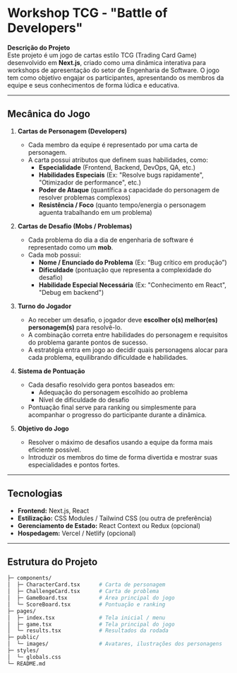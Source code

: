 # Workshop TCG - "Battle of Developers"

**Descrição do Projeto**  
Este projeto é um jogo de cartas estilo TCG (Trading Card Game) desenvolvido em **Next.js**, criado como uma dinâmica interativa para workshops de apresentação do setor de Engenharia de Software. O jogo tem como objetivo engajar os participantes, apresentando os membros da equipe e seus conhecimentos de forma lúdica e educativa.  

---

## Mecânica do Jogo

1. **Cartas de Personagem (Developers)**  
   - Cada membro da equipe é representado por uma carta de personagem.  
   - A carta possui atributos que definem suas habilidades, como:
     - **Especialidade** (Frontend, Backend, DevOps, QA, etc.)  
     - **Habilidades Especiais** (Ex: "Resolve bugs rapidamente", "Otimizador de performance", etc.)  
     - **Poder de Ataque** (quantifica a capacidade do personagem de resolver problemas complexos)  
     - **Resistência / Foco** (quanto tempo/energia o personagem aguenta trabalhando em um problema)  

2. **Cartas de Desafio (Mobs / Problemas)**  
   - Cada problema do dia a dia de engenharia de software é representado como um **mob**.  
   - Cada mob possui:
     - **Nome / Enunciado do Problema** (Ex: “Bug crítico em produção”)  
     - **Dificuldade** (pontuação que representa a complexidade do desafio)  
     - **Habilidade Especial Necessária** (Ex: "Conhecimento em React", "Debug em backend")  

3. **Turno do Jogador**  
   - Ao receber um desafio, o jogador deve **escolher o(s) melhor(es) personagem(s)** para resolvê-lo.  
   - A combinação correta entre habilidades do personagem e requisitos do problema garante pontos de sucesso.  
   - A estratégia entra em jogo ao decidir quais personagens alocar para cada problema, equilibrando dificuldade e habilidades.

4. **Sistema de Pontuação**  
   - Cada desafio resolvido gera pontos baseados em:
     - Adequação do personagem escolhido ao problema  
     - Nível de dificuldade do desafio  
   - Pontuação final serve para ranking ou simplesmente para acompanhar o progresso do participante durante a dinâmica.

5. **Objetivo do Jogo**  
   - Resolver o máximo de desafios usando a equipe da forma mais eficiente possível.  
   - Introduzir os membros do time de forma divertida e mostrar suas especialidades e pontos fortes.

---

## Tecnologias

- **Frontend:** Next.js, React  
- **Estilização:** CSS Modules / Tailwind CSS (ou outra de preferência)  
- **Gerenciamento de Estado:** React Context ou Redux (opcional)  
- **Hospedagem:** Vercel / Netlify (opcional)

---

## Estrutura do Projeto

```bash
├─ components/
│  ├─ CharacterCard.tsx      # Carta de personagem
│  ├─ ChallengeCard.tsx      # Carta de problema
│  ├─ GameBoard.tsx          # Área principal do jogo
│  └─ ScoreBoard.tsx         # Pontuação e ranking
├─ pages/
│  ├─ index.tsx              # Tela inicial / menu
│  ├─ game.tsx               # Tela principal do jogo
│  └─ results.tsx            # Resultados da rodada
├─ public/
│  └─ images/                # Avatares, ilustrações dos personagens
├─ styles/
│  └─ globals.css
└─ README.md
